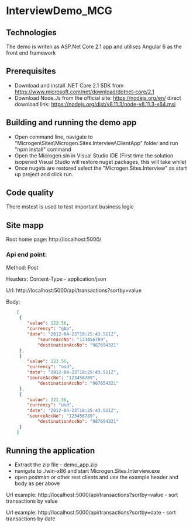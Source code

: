 # InterviewDemo_MCG

## Technologies
The demo is writen as ASP.Net Core 2.1 app and utilises Angular 6 as the front end framework

## Prerequisites
* Download and install .NET Core 2.1 SDK from https://www.microsoft.com/net/download/dotnet-core/2.1
* Download Node.Js from the official site: https://nodejs.org/en/ direct download link: https://nodejs.org/dist/v8.11.3/node-v8.11.3-x64.msi

## Building and running the demo app
* Open command line, navigate to "Microgen\Sites\Microgen.Sites.Interview\ClientApp" folder and run "npm install" command
* Open the Microgen.sln in Visual Studio IDE (First time the solution isopened Visual Studio will restore nuget packages, this will take while)
* Once nugets are restored select the "Microgen.Sites.Interview" as start up project and click run.

## Code quality
There mstest is used to test important business logic

## Site mapp
Root home page:
http://localhost:5000/

### Api end point:
Method: Post

Headers: Content-Type - application/json

Url: http://localhost:5000/api/transactions?sortby=value  

Body: 
```json
	[
	 {  
	    "value": 123.56,
	    "currency": "gbp",
	    "date": "2012-04-23T18:25:43.511Z",
            "sourceAccNo": "123456789",
            "destinationAccNo": "987654321"
	 },
	 {  
	    "value": 123.56,
	    "currency": "usd",
	    "date": "2012-04-23T18:25:43.511Z",
	    "sourceAccNo": "123456789",
            "destinationAccNo": "987654321"
	 },
	 {  
	    "value": 321.56,
	    "currency": "usd",
	    "date": "2012-04-23T18:25:43.511Z",
	    "sourceAccNo": "123456789",
            "destinationAccNo": "987654321"
	 }
	]
  ```
## Running the application 
* Extract the zip file - demo_app.zip
* navigate to ./win-x86 and start Microgen.Sites.Interview.exe
* open postman or other rest clients and use the example header and body as per above

Url example: http://localhost:5000/api/transactions?sortby=value  - sort transactions by value

Url example: http://localhost:5000/api/transactions?sortby=date  - sort transactions by date
